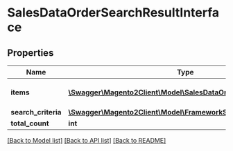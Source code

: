 # SalesDataOrderSearchResultInterface

## Properties
Name | Type | Description | Notes
------------ | ------------- | ------------- | -------------
**items** | [**\Swagger\Magento2Client\Model\SalesDataOrderInterface[]**](SalesDataOrderInterface.md) | Array of collection items. | 
**search_criteria** | [**\Swagger\Magento2Client\Model\FrameworkSearchCriteriaInterface**](FrameworkSearchCriteriaInterface.md) |  | 
**total_count** | **int** | Total count. | 

[[Back to Model list]](../README.md#documentation-for-models) [[Back to API list]](../README.md#documentation-for-api-endpoints) [[Back to README]](../README.md)


